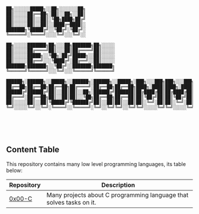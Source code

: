 ```

██╗░░░░░░█████╗░░██╗░░░░░░░██╗
██║░░░░░██╔══██╗░██║░░██╗░░██║
██║░░░░░██║░░██║░╚██╗████╗██╔╝
██║░░░░░██║░░██║░░████╔═████║░
███████╗╚█████╔╝░░╚██╔╝░╚██╔╝░
╚══════╝░╚════╝░░░░╚═╝░░░╚═╝░░

██╗░░░░░███████╗██╗░░░██╗███████╗██╗░░░░░
██║░░░░░██╔════╝██║░░░██║██╔════╝██║░░░░░
██║░░░░░█████╗░░╚██╗░██╔╝█████╗░░██║░░░░░
██║░░░░░██╔══╝░░░╚████╔╝░██╔══╝░░██║░░░░░
███████╗███████╗░░╚██╔╝░░███████╗███████╗
╚══════╝╚══════╝░░░╚═╝░░░╚══════╝╚══════╝

██████╗░██████╗░░█████╗░░██████╗░██████╗░░█████╗░███╗░░░███╗███╗░░░███╗██╗███╗░░██╗░██████╗░
██╔══██╗██╔══██╗██╔══██╗██╔════╝░██╔══██╗██╔══██╗████╗░████║████╗░████║██║████╗░██║██╔════╝░
██████╔╝██████╔╝██║░░██║██║░░██╗░██████╔╝███████║██╔████╔██║██╔████╔██║██║██╔██╗██║██║░░██╗░
██╔═══╝░██╔══██╗██║░░██║██║░░╚██╗██╔══██╗██╔══██║██║╚██╔╝██║██║╚██╔╝██║██║██║╚████║██║░░╚██╗
██║░░░░░██║░░██║╚█████╔╝╚██████╔╝██║░░██║██║░░██║██║░╚═╝░██║██║░╚═╝░██║██║██║░╚███║╚██████╔╝
╚═╝░░░░░╚═╝░░╚═╝░╚════╝░░╚═════╝░╚═╝░░╚═╝╚═╝░░╚═╝╚═╝░░░░░╚═╝╚═╝░░░░░╚═╝╚═╝╚═╝░░╚══╝░╚═════╝░
```

<br><br><br>

## Content Table

This repository contains many low level programming languages, its table below:

| Repository | Description                                                         |
| ---------- | ------------------------------------------------------------------- |
| [0x00-C]() | Many projects about C programming language that solves tasks on it. |
